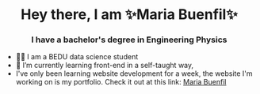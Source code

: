 <h1 align="center"> Hey there, I am ✨Maria Buenfil✨</h1>

<h3 align="center">I have a bachelor's degree in Engineering Physics </h3>

- 👩‍💻 I am a BEDU data science student 
- 🌱 I’m currently learning front-end in a self-taught way, 
- I've only been learning website development for a week, the website I'm working on is my portfolio. Check it out at this link: <a href="https://mariabuenfil.netlify.app/">Maria Buenfil</a>
 


<!--
**astrolu/astrolu** is a ✨ _special_ ✨ repository because its `README.md` (this file) appears on your GitHub profile.

Here are some ideas to get you started:

- 🔭 I’m currently working on ...
- 🌱 I’m currently learning ...
- 👯 I’m looking to collaborate on ...
- 🤔 I’m looking for help with ...
- 💬 Ask me about ...
- 📫 How to reach me: ...
- 😄 Pronouns: ...
- ⚡ Fun fact: ...
-->
